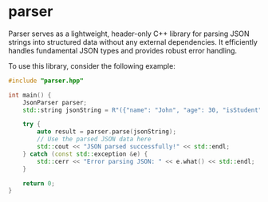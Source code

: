 # parser
Parser serves as a lightweight, header-only C++ library for parsing JSON strings into structured data without any external dependencies. It efficiently handles fundamental JSON types and provides robust error handling.

To use this library, consider the following example:

```c++
#include "parser.hpp"

int main() {
    JsonParser parser;
    std::string jsonString = R"({"name": "John", "age": 30, "isStudent": false})";

    try {
        auto result = parser.parse(jsonString);
        // Use the parsed JSON data here
        std::cout << "JSON parsed successfully!" << std::endl;
    } catch (const std::exception &e) {
        std::cerr << "Error parsing JSON: " << e.what() << std::endl;
    }

    return 0;
}
```

